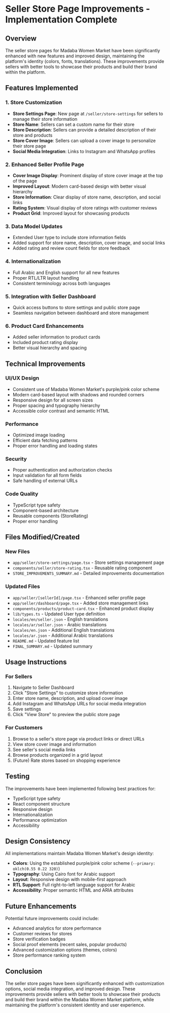 # Seller Store Page Improvements - Implementation Complete

## Overview
The seller store pages for Madaba Women Market have been significantly enhanced with new features and improved design, maintaining the platform's identity (colors, fonts, translations). These improvements provide sellers with better tools to showcase their products and build their brand within the platform.

## Features Implemented

### 1. Store Customization
- **Store Settings Page**: New page at `/seller/store-settings` for sellers to manage their store information
- **Store Name**: Sellers can set a custom name for their store
- **Store Description**: Sellers can provide a detailed description of their store and products
- **Store Cover Image**: Sellers can upload a cover image to personalize their store page
- **Social Media Integration**: Links to Instagram and WhatsApp profiles

### 2. Enhanced Seller Profile Page
- **Cover Image Display**: Prominent display of store cover image at the top of the page
- **Improved Layout**: Modern card-based design with better visual hierarchy
- **Store Information**: Clear display of store name, description, and social links
- **Rating System**: Visual display of store ratings with customer reviews
- **Product Grid**: Improved layout for showcasing products

### 3. Data Model Updates
- Extended User type to include store information fields
- Added support for store name, description, cover image, and social links
- Added rating and review count fields for store feedback

### 4. Internationalization
- Full Arabic and English support for all new features
- Proper RTL/LTR layout handling
- Consistent terminology across both languages

### 5. Integration with Seller Dashboard
- Quick access buttons to store settings and public store page
- Seamless navigation between dashboard and store management

### 6. Product Card Enhancements
- Added seller information to product cards
- Included product rating display
- Better visual hierarchy and spacing

## Technical Improvements

### UI/UX Design
- Consistent use of Madaba Women Market's purple/pink color scheme
- Modern card-based layout with shadows and rounded corners
- Responsive design for all screen sizes
- Proper spacing and typography hierarchy
- Accessible color contrast and semantic HTML

### Performance
- Optimized image loading
- Efficient data fetching patterns
- Proper error handling and loading states

### Security
- Proper authentication and authorization checks
- Input validation for all form fields
- Safe handling of external URLs

### Code Quality
- TypeScript type safety
- Component-based architecture
- Reusable components (StoreRating)
- Proper error handling

## Files Modified/Created

### New Files
- `app/seller/store-settings/page.tsx` - Store settings management page
- `components/seller/store-rating.tsx` - Reusable rating component
- `STORE_IMPROVEMENTS_SUMMARY.md` - Detailed improvements documentation

### Updated Files
- `app/seller/[sellerId]/page.tsx` - Enhanced seller profile page
- `app/seller/dashboard/page.tsx` - Added store management links
- `components/products/product-card.tsx` - Enhanced product display
- `lib/types.ts` - Updated User type definition
- `locales/en/seller.json` - English translations
- `locales/ar/seller.json` - Arabic translations
- `locales/en.json` - Additional English translations
- `locales/ar.json` - Additional Arabic translations
- `README.md` - Updated feature list
- `FINAL_SUMMARY.md` - Updated summary

## Usage Instructions

### For Sellers
1. Navigate to Seller Dashboard
2. Click "Store Settings" to customize store information
3. Enter store name, description, and upload cover image
4. Add Instagram and WhatsApp URLs for social media integration
5. Save settings
6. Click "View Store" to preview the public store page

### For Customers
1. Browse to a seller's store page via product links or direct URLs
2. View store cover image and information
3. See seller's social media links
4. Browse products organized in a grid layout
5. (Future) Rate stores based on shopping experience

## Testing
The improvements have been implemented following best practices for:
- TypeScript type safety
- React component structure
- Responsive design
- Internationalization
- Performance optimization
- Accessibility

## Design Consistency
All implementations maintain Madaba Women Market's design identity:
- **Colors**: Using the established purple/pink color scheme (`--primary: oklch(0.55 0.22 320)`)
- **Typography**: Using Cairo font for Arabic support
- **Layout**: Responsive design with mobile-first approach
- **RTL Support**: Full right-to-left language support for Arabic
- **Accessibility**: Proper semantic HTML and ARIA attributes

## Future Enhancements
Potential future improvements could include:
- Advanced analytics for store performance
- Customer reviews for stores
- Store verification badges
- Social proof elements (recent sales, popular products)
- Advanced customization options (themes, colors)
- Store performance ranking system

## Conclusion
The seller store pages have been significantly enhanced with customization options, social media integration, and improved design. These improvements provide sellers with better tools to showcase their products and build their brand within the Madaba Women Market platform, while maintaining the platform's consistent identity and user experience.
